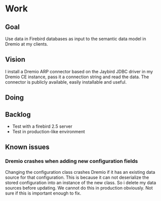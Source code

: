 # Work

## Goal

Use data in Firebird databases as input to the semantic data model in Dremio at my clients.

## Vision

I install a Dremio ARP connector based on the Jaybird JDBC driver in my Dremio CE instance,
pass it a connection string and read the data.
The connector is publicly available, easily installable and useful.

## Doing

## Backlog

* Test with a firebird 2.5 server
* Test in production-like environment

## Known issues

### Dremio crashes when adding new configuration fields

Changing the configuration class crashes Dremio if it has an existing data source for that configuration.
This is because it can not deserialize the stored configuration into an instance of the new class.
So i delete my data sources before updating.
We cannot do this in production obviously.
Not sure if this is important enough to fix.
